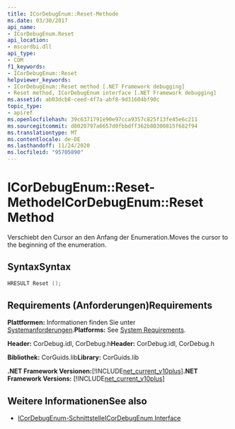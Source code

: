 ```yaml
---
title: ICorDebugEnum::Reset-Methode
ms.date: 03/30/2017
api_name:
- ICorDebugEnum.Reset
api_location:
- mscordbi.dll
api_type:
- COM
f1_keywords:
- ICorDebugEnum::Reset
helpviewer_keywords:
- ICorDebugEnum::Reset method [.NET Framework debugging]
- Reset method, ICorDebugEnum interface [.NET Framework debugging]
ms.assetid: ab03dcb8-ceed-4f7a-abf8-9d31604bf90c
topic_type:
- apiref
ms.openlocfilehash: 39c6371791e90e97cca9357c825f13fe45e6c211
ms.sourcegitcommit: d8020797a6657d0fbbdff362b80300815f682f94
ms.translationtype: MT
ms.contentlocale: de-DE
ms.lasthandoff: 11/24/2020
ms.locfileid: "95705890"
---
```

# <a name="icordebugenumreset-method"></a><span data-ttu-id="147c3-102">ICorDebugEnum::Reset-Methode</span><span class="sxs-lookup"><span data-stu-id="147c3-102">ICorDebugEnum::Reset Method</span></span>

<span data-ttu-id="147c3-103">Verschiebt den Cursor an den Anfang der Enumeration.</span><span class="sxs-lookup"><span data-stu-id="147c3-103">Moves the cursor to the beginning of the enumeration.</span></span>  
  
## <a name="syntax"></a><span data-ttu-id="147c3-104">Syntax</span><span class="sxs-lookup"><span data-stu-id="147c3-104">Syntax</span></span>  
  
```cpp  
HRESULT Reset ();  
```  
  
## <a name="requirements"></a><span data-ttu-id="147c3-105">Requirements (Anforderungen)</span><span class="sxs-lookup"><span data-stu-id="147c3-105">Requirements</span></span>  

 <span data-ttu-id="147c3-106">**Plattformen:** Informationen finden Sie unter [Systemanforderungen](../../get-started/system-requirements.md).</span><span class="sxs-lookup"><span data-stu-id="147c3-106">**Platforms:** See [System Requirements](../../get-started/system-requirements.md).</span></span>  
  
 <span data-ttu-id="147c3-107">**Header:** CorDebug.idl, CorDebug.h</span><span class="sxs-lookup"><span data-stu-id="147c3-107">**Header:** CorDebug.idl, CorDebug.h</span></span>  
  
 <span data-ttu-id="147c3-108">**Bibliothek:** CorGuids.lib</span><span class="sxs-lookup"><span data-stu-id="147c3-108">**Library:** CorGuids.lib</span></span>  
  
 <span data-ttu-id="147c3-109">**.NET Framework Versionen:**[!INCLUDE[net_current_v10plus](../../../../includes/net-current-v10plus-md.md)]</span><span class="sxs-lookup"><span data-stu-id="147c3-109">**.NET Framework Versions:** [!INCLUDE[net_current_v10plus](../../../../includes/net-current-v10plus-md.md)]</span></span>  
  
## <a name="see-also"></a><span data-ttu-id="147c3-110">Weitere Informationen</span><span class="sxs-lookup"><span data-stu-id="147c3-110">See also</span></span>

- [<span data-ttu-id="147c3-111">ICorDebugEnum-Schnittstelle</span><span class="sxs-lookup"><span data-stu-id="147c3-111">ICorDebugEnum Interface</span></span>](icordebugenum-interface1.md)
